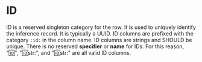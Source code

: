 # ID

ID is a reserved singleton category for the row. It is used to uniquely identify the inference record. It is typically a UUID. ID columns are prefixed with the category `:id:` in the column name. ID columns are strings and SHOULD be unique. There is no reserved **specifier** or **name** for IDs. For this reason, ":id:", ":id:str:", and ":id:str:" are all valid ID columns.
